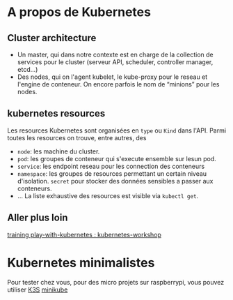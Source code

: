 # A propos de Kubernetes


## Cluster architecture
* Un master, qui dans notre contexte est en charge de la collection de services pour le cluster (serveur API, scheduler, controller manager, etcd...)
* Des nodes, qui on l'agent kubelet, le kube-proxy pour le reseau et l'engine de conteneur. On encore parfois le nom de “minions” pour les nodes.

## kubernetes resources
Les resources Kubernetes sont organisées en `type` ou `Kind` dans l'API.
Parmi toutes les resources on trouve, entre autres, des
* `node`: les machine du cluster.
* `pod`: les groupes de conteneur qui s'execute ensemble sur lesun pod.
* `service`: les endpoint reseau pour les connection des conteneurs
* `namespace`: les groupes de resources permettant un certain niveau d'isolation.
`secret` pour stocker des données sensibles a passer aux conteneurs.
* ...
La liste exhaustive des resources est visible via `kubectl get`.

## Aller plus loin
[training play-with-kubernetes : kubernetes-workshop](https://training.play-with-kubernetes.com/kubernetes-workshop/)


# Kubernetes minimalistes
Pour tester chez vous, pour des micro projets sur raspberrypi, vous pouvez utiliser
[K3S](https://k3s.io/)
[minikube](https://kubernetes.io/fr/docs/setup/learning-environment/minikube/)
